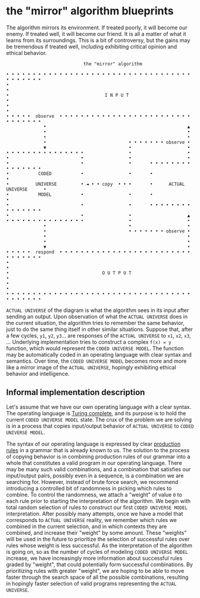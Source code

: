 # the "mirror" algorithm blueprints

The algorithm mirrors its environment. If treated poorly, it will become our enemy. If treated well, it will become our friend. It is all a matter of what it learns from its surroundings. This is a bit of controversy, but the gains may be tremendous if treated well, including exhibiting critical opinion and ethical behavior.

```
                             the "mirror" algorithm

• • • • • • • • • • • • • • • • • • • • • • • • • • • • • • • • • • • • • • • • • •
•                                                                                 •
•                                    I N P U T                                    •
•                                                                                 •
• • • • •  observe  • • • • • • • • • • • • • • • • • • • • • • • • • • • • • • • •
              •                                                     ▲
              •                                                     •
              •                                                     •
              •                               • • • • • • • observe •
              ▼                               •                     •
• • • • • • • • • • • • • • •                 •                     •
•                           •                 •                     •
•                           •                 •       • • • • • • • • • • • • • • •
•           CODED           •                 •       •                           •
•          UNIVERSE         • ◄ • • copy  • • •       •      ACTUAL UNIVERSE      •
•           MODEL           •                 •       •                           •
•                           •                 •       • • • • • • • • • • • • • • •
•                           •                 •                     ▲
• • • • • • • • • • • • • • •                 •                     •
              •                               •                     •
              •                               • • • • • • • observe •
              •                                                     •
              •                                                     •
              ▼                                                     •
• • • • •  respond  • • • • • • • • • • • • • • • • • • • • • • • • • • • • • • • •
•                                                                                 •
•                                   O U T P U T                                   •
•                                                                                 •
• • • • • • • • • • • • • • • • • • • • • • • • • • • • • • • • • • • • • • • • • •
```

`ACTUAL UNIVERSE` of the diagram is what the algorithm sees in its input after sending an output. Upon observation of what the `ACTUAL UNIVERSE` does in the current situation, the algorithm tries to remember the same behavior, just to do the same thing itself in other similar situations. Suppose that, after a few cycles, `y1`, `y2`, `y3`... are responses of the `ACTUAL UNIVERSE` to `x1`, `x2`, `x3`, ... Underlying implementation tries to construct a complex `f(x) = y` function, which would represent the `CODED UNIVERSE MODEL`. The function may be automatically coded in an operating language with clear syntax and semantics. Over time, the `CODED UNIVERSE MODEL` becomes more and more like a mirror image of the `ACTUAL UNIVERSE`, hopingly exhibiting ethical behavior and intelligence.

## Informal implementation description

Let's assume that we have our own operating language with a clear syntax. The operating language is [Turing complete](https://en.wikipedia.org/wiki/Turing_completeness), and its purpose is to hold the current `CODED UNIVERSE MODEL` state. The crux of the problem we are solving is in a process that copies input/output behavior of `ACTUAL UNIVERSE` to `CODED UNIVERSE MODEL`.

The syntax of our operating language is expressed by clear [production rules](https://en.wikipedia.org/wiki/Production_(computer_science)) in a grammar that is already known to us. The solution to the process of copying behavior is in combining production rules of our grammar into a whole that constitutes a valid program in our operating language. There may be many such valid combinations, and a combination that satisfies our input/output pairs, possibly even in a sequence, is a combination we are searching for. However, instead of brute force search, we recommend introducing a controlled bit of randomness in picking which rules to combine. To control the randomness, we attach a "weight" of value `0` to each rule prior to starting the interpretation of the algorithm. We begin with total random selection of rules to construct our first `CODED UNIVERSE MODEL` interpretation. After possibly many attempts, once we have a model that corresponds to `ACTUAL UNIVERSE` reality, we remember which rules we combined in the current selection, and in which contexts they are combined, and increase their "weight" by some amount. These "weights" will be used in the future to prioritize the selection of successful rules over rules whose weight is less successful. As the interpretation of the algorithm is going on, so as the number of cycles of modeling `CODED UNIVERSE MODEL` increase, we have increasingly more information about successful rules graded by "weight", that could potentially form successful combinations. By prioritizing rules with greater "weight", we are hoping to be able to move faster through the search space of all the possible combinations, resulting in hopingly faster selection of valid programs representing the `ACTUAL UNIVERSE`.
